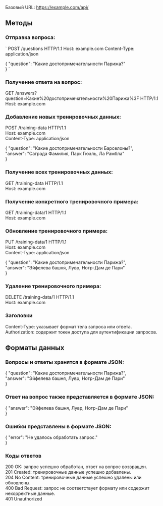 Базовый URL: https://example.com/api/

<h2>Методы</h2>

<h3>Отправка вопроса:</h3>  
`
POST /questions HTTP/1.1  
Host: example.com  
Content-Type: application/json  

{
    "question": "Какие достопримечательности Парижа?"  
}
`
<h3>Получение ответа на вопрос:</h3>  

GET /answers?question=Какие%20достопримечательности%20Парижа%3F HTTP/1.1  
Host: example.com  

<h3>Добавление новых тренировочных данных:</h3>  

POST /training-data HTTP/1.1  
Host: example.com  
Content-Type: application/json  

{
    "question": "Какие достопримечательности Барселоны?",  
    "answer": "Саграда Фамилия, Парк Гюэль, Ла Рамбла"  
}

<h3>Получение всех тренировочных данных:</h3>  

GET /training-data HTTP/1.1  
Host: example.com  

<h3>Получение конкретного тренировочного примера:</h3>  

GET /training-data/1 HTTP/1.1  
Host: example.com  

<h3>Обновление тренировочного примера:</h3>  

PUT /training-data/1 HTTP/1.1  
Host: example.com  
Content-Type: application/json  

{
    "question": "Какие достопримечательности Парижа?",  
    "answer": "Эйфелева башня, Лувр, Нотр-Дам де Пари"  
}

<h3>Удаление тренировочного примера:</h3>  

DELETE /training-data/1 HTTP/1.1  
Host: example.com  

<h3>Заголовки</h3>  

Content-Type: указывает формат тела запроса или ответа.  
Authorization: содержит токен доступа для аутентификации запросов.  

<h2>Форматы данных</h2>  
<h3>Вопросы и ответы хранятся в формате JSON:</h3>  

{
    "question": "Какие достопримечательности Парижа?",  
        "answer": "Эйфелева башня, Лувр, Нотр-Дам де Пари"  
}

<h3>Ответ на вопрос также представляется в формате JSON:</h3>  

{
    "answer": "Эйфелева башня, Лувр, Нотр-Дам де Пари"  
}

<h3>Ошибки представлены в формате JSON:</h3>  

{
    "error": "Не удалось обработать запрос."  
}

<h3>Коды ответов</h3>  

200 OK: запрос успешно обработан, ответ на вопрос возвращен.  
201 Created: тренировочные данные успешно добавлены.  
204 No Content: тренировочные данные успешно удалены или обновлены.  
400 Bad Request: запрос не соответствует формату или содержит некорректные данные.  
401 Unauthorized
